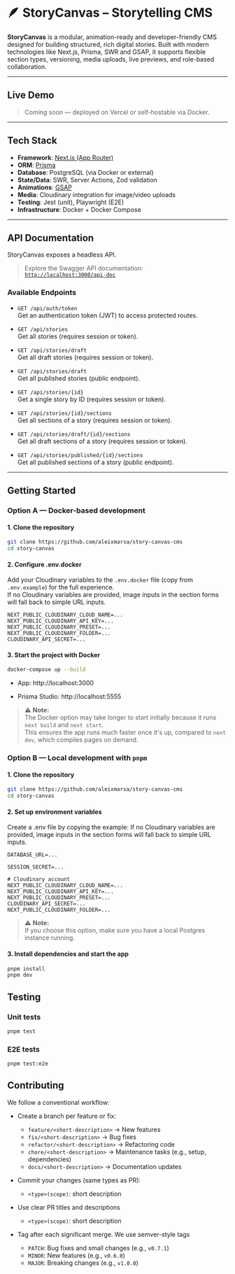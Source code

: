 # 🪶 StoryCanvas – Storytelling CMS

**StoryCanvas** is a modular, animation-ready and developer-friendly CMS designed for building structured, rich digital stories. Built with modern technologies like Next.js, Prisma, SWR and GSAP, it supports flexible section types, versioning, media uploads, live previews, and role-based collaboration.

---

## Live Demo

> Coming soon — deployed on Vercel or self-hostable via Docker.

---

## Tech Stack

- **Framework**: [Next.js (App Router)](https://nextjs.org)
- **ORM**: [Prisma](https://www.prisma.io/)
- **Database**: PostgreSQL (via Docker or external)
- **State/Data**: SWR, Server Actions, Zod validation
- **Animations**: [GSAP](https://gsap.com)
- **Media**: Cloudinary integration for image/video uploads
- **Testing**: Jest (unit), Playwright (E2E)
- **Infrastructure**: Docker + Docker Compose

---

## API Documentation

StoryCanvas exposes a headless API.

> Explore the Swagger API documentation:  
> [`http://localhost:3000/api-doc`](http://localhost:3000/api-doc)

### Available Endpoints

- `GET /api/auth/token`  
  Get an authentication token (JWT) to access protected routes.

- `GET /api/stories`  
  Get all stories (requires session or token).

- `GET /api/stories/draft`  
  Get all draft stories (requires session or token).

- `GET /api/stories/draft`  
  Get all published stories (public endpoint).

- `GET /api/stories/{id}`  
  Get a single story by ID (requires session or token).

- `GET /api/stories/{id}/sections`  
  Get all sections of a story (requires session or token).

- `GET /api/stories/draft/{id}/sections`  
  Get all draft sections of a story (requires session or token).

- `GET /api/stories/published/{id}/sections`  
  Get all published sections of a story (public endpoint).

---

## Getting Started

### Option A — Docker-based development

#### 1. Clone the repository
```bash
git clone https://github.com/aleixmarsa/story-canvas-cms
cd story-canvas
```

#### 2. Configure .env.docker
Add your Cloudinary variables to the `.env.docker` file (copy from `.env.example`) for the full experience.  
If no Cloudinary variables are provided, image inputs in the section forms will fall back to simple URL inputs.
```env
NEXT_PUBLIC_CLOUDINARY_CLOUD_NAME=...
NEXT_PUBLIC_CLOUDINARY_API_KEY=...
NEXT_PUBLIC_CLOUDINARY_PRESET=...
NEXT_PUBLIC_CLOUDINARY_FOLDER=...
CLOUDINARY_API_SECRET=...
```

#### 3. Start the project with Docker
```bash
docker-compose up --build
```
- App: http://localhost:3000

- Prisma Studio: http://localhost:5555

> ⚠️ **Note:**  
> The Docker option may take longer to start initially because it runs `next build` and `next start`.  
> This ensures the app runs much faster once it's up, compared to `next dev`, which compiles pages on demand.

### Option B — Local development with `pnpm`

#### 1. Clone the repository
```bash
git clone https://github.com/aleixmarsa/story-canvas-cms
cd story-canvas
```

#### 2. Set up environment variables
Create a .env file by copying the example:
If no Cloudinary variables are provided, image inputs in the section forms will fall back to simple URL inputs.
```env
DATABASE_URL=...

SESSION_SECRET=...

# Cloudinary account
NEXT_PUBLIC_CLOUDINARY_CLOUD_NAME=...
NEXT_PUBLIC_CLOUDINARY_API_KEY=...
NEXT_PUBLIC_CLOUDINARY_PRESET=...
CLOUDINARY_API_SECRET=...
NEXT_PUBLIC_CLOUDINARY_FOLDER=...
```
> ⚠️ **Note:**  
> If you choose this option, make sure you have a local Postgres instance running.

#### 3. Install dependencies and start the app
```bash
pnpm install
pnpm dev
```
## Testing

### Unit tests
```bash
pnpm test
```

### E2E tests
```bash
pnpm test:e2e
```

## Contributing
We follow a conventional workflow:

- Create a branch per feature or fix:
  - `feature/<short-description>`     → New features
  - `fix/<short-description>`         → Bug fixes
  - `refactor/<short-description>`   → Refactoring code
  - `chore/<short-description>`       → Maintenance tasks (e.g., setup, dependencies)
  - `docs/<short-description>`        → Documentation updates

- Commit your changes (same types as PR):
  - `<type>(scope)`: short description
- Use clear PR titles and descriptions
  - `<type>(scope)`: short description
- Tag after each significant merge. We use semver-style tags
  - `PATCH`: Bug fixes and small changes (e.g., `v0.7.1`)
  - `MINOR`: New features (e.g., `v0.6.0`)
  - `MAJOR`: Breaking changes (e.g., `v1.0.0`)


